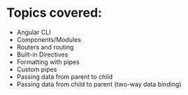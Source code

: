 # Topics covered:

- Angular CLI
- Components/Modules
- Routers and routing
- Built-in Directives
- Formatting with pipes
- Custom pipes
- Passing data from parent to child
- Passing data from child to parent (two-way data binding)
